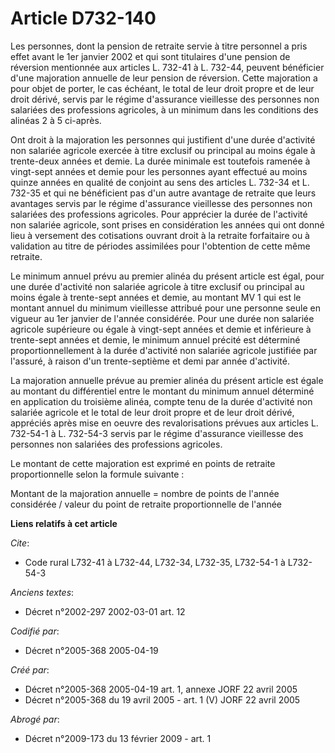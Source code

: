 # Article D732-140

Les personnes, dont la pension de retraite servie à titre personnel a pris effet avant le 1er janvier 2002 et qui sont
titulaires d'une pension de réversion mentionnée aux articles L. 732-41 à L. 732-44, peuvent bénéficier d'une majoration
annuelle de leur pension de réversion. Cette majoration a pour objet de porter, le cas échéant, le total de leur droit propre
et de leur droit dérivé, servis par le régime d'assurance vieillesse des personnes non salariées des professions agricoles, à
un minimum dans les conditions des alinéas 2 à 5 ci-après.

Ont droit à la majoration les personnes qui justifient d'une durée d'activité non salariée agricole exercée à titre exclusif
ou principal au moins égale à trente-deux années et demie. La durée minimale est toutefois ramenée à vingt-sept années et
demie pour les personnes ayant effectué au moins quinze années en qualité de conjoint au sens des articles L. 732-34 et L.
732-35 et qui ne bénéficient pas d'un autre avantage de retraite que leurs avantages servis par le régime d'assurance
vieillesse des personnes non salariées des professions agricoles. Pour apprécier la durée de l'activité non salariée
agricole, sont prises en considération les années qui ont donné lieu à versement des cotisations ouvrant droit à la retraite
forfaitaire ou à validation au titre de périodes assimilées pour l'obtention de cette même retraite.

Le minimum annuel prévu au premier alinéa du présent article est égal, pour une durée d'activité non salariée agricole à
titre exclusif ou principal au moins égale à trente-sept années et demie, au montant MV 1 qui est le montant annuel du
minimum vieillesse attribué pour une personne seule en vigueur au 1er janvier de l'année considérée. Pour une durée non
salariée agricole supérieure ou égale à vingt-sept années et demie et inférieure à trente-sept années et demie, le minimum
annuel précité est déterminé proportionnellement à la durée d'activité non salariée agricole justifiée par l'assuré, à raison
d'un trente-septième et demi par année d'activité.

La majoration annuelle prévue au premier alinéa du présent article est égale au montant du différentiel entre le montant du
minimum annuel déterminé en application du troisième alinéa, compte tenu de la durée d'activité non salariée agricole et le
total de leur droit propre et de leur droit dérivé, appréciés après mise en oeuvre des revalorisations prévues aux articles
L. 732-54-1 à L. 732-54-3 servis par le régime d'assurance vieillesse des personnes non salariées des professions agricoles.

Le montant de cette majoration est exprimé en points de retraite proportionnelle selon la formule suivante :

Montant de la majoration annuelle = nombre de points de l'année considérée / valeur du point de retraite proportionnelle de
l'année

**Liens relatifs à cet article**

_Cite_:

  - Code rural L732-41 à L732-44, L732-34, L732-35, L732-54-1 à L732-54-3

_Anciens textes_:

  - Décret n°2002-297 2002-03-01 art. 12

_Codifié par_:

  - Décret n°2005-368 2005-04-19

_Créé par_:

  - Décret n°2005-368 2005-04-19 art. 1, annexe JORF 22 avril 2005
  - Décret n°2005-368 du 19 avril 2005 - art. 1 (V) JORF 22 avril 2005

_Abrogé par_:

  - Décret n°2009-173 du 13 février 2009 - art. 1
